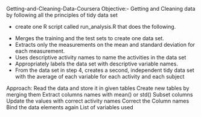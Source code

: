 Getting-and-Cleaning-Data-Coursera
Objective:- Getting and Cleaning data by following all the principles of tidy data set

* create one R script called run_analysis.R that does the following.

- Merges the training and the test sets to create one data set.
- Extracts only the measurements on the mean and standard deviation for each measurement.
- Uses descriptive activity names to name the activities in the data set
- Appropriately labels the data set with descriptive variable names.
- From the data set in step 4, creates a second, independent tidy data set with the average of each variable for each activity and each subject

Approach:
Read the data and store it in given tables
Create new tables by merging them
Extract columns names with mean() or std()
Subset columns
Update the values with correct activity names
Correct the Column names
Bind the data elements again
List of variables used

